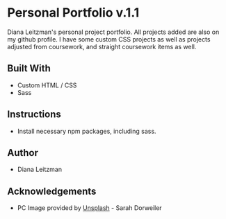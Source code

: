 # Personal Portfolio v.1.1

Diana Leitzman's personal project portfolio. All projects added are also on my github profile. I have some custom CSS projects as well as projects adjusted from coursework, and straight coursework items as well.

## Built With

- Custom HTML / CSS
- Sass

## Instructions

- Install necessary npm packages, including sass.

## Author

- Diana Leitzman

## Acknowledgements

- PC Image provided by <a href="https://unsplash.com/">Unsplash</a> - Sarah Dorweiler
